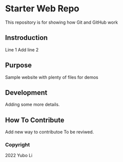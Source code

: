 # Starter Web Repo

This repository is for showing how Git and GitHub work

## Instroduction

Line 1
Add line 2

## Purpose

Sample website with plenty of files for demos

## Development

Adding some more details.

## How To Contribute

Add new way to contributoe
To be reviwed.

### Copyright
2022 Yubo Li
